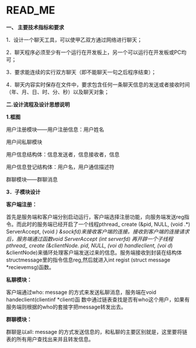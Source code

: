 # READ_ME

**一、 主要技术指标和要求**

1．设计一个聊天工具，可以使甲乙双方通过网络进行聊天；

2．聊天程序必须至少有一个运行在开发板上，另一个可以运行在开发板或PC均可；

3．要求能连续的实行双方聊天（即不能聊天一句之后程序结束）；

4．聊天内容实时保存在文件中，要求包含任何一条聊天信息的发送或者接收时间（年、月、日、时、分、秒）以及聊天对象；



**二.设计流程及设计思想说明**

**1.框图**

用户注册模块——用户注册信息：用户姓名

用户间私聊模块

用户信息结构体：信息发送者，信息接收者，信息

用户信息登记结构体：用户名，用户通信描述符

群聊模块——群聊消息

 

**3．子模块设计** 

**客户端注册：**

首先是服务端和客户端分别启动运行，客户端选择注册功能，向服务端发送reg指令。而此时的服务端已经开启了一个线程pthread_ create (&pid, NULL, (void .*) ServerAccept, (void *) &sockfd)来接收客户端的连接。接收到客户端的连接请求后，服务端通过函数void ServerAccept (int *serverfd) 再开辟一个子线程pthread_ create (&clientNode. pid, NULL, (voi d*) handleclient, (voi d*) &clientNode)来循环处理客户端发送过来的信息。服务端接收到封装在结构体structmessage里的指令信息reg,然后就进入int regist (struct message *recievemsg)函数。

**私聊模块：**

客户端通过who: message 的方式来发送私聊消息，服务端在void handeclient(clientinf *client)函 数中通过链表查找是否有who这个用户，如果有服务端则根据的who的套接字把message转发出去。

**群聊模块：**

群聊是以all: message 的方式发送信息的，和私聊的主要区别就是，这里要将链表的所有用户查找出来并且转发信息。